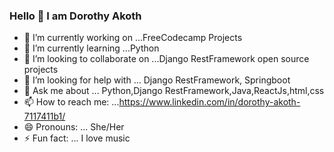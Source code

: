 ### Hello 👋 I am Dorothy Akoth





- 🔭 I’m currently working on ...FreeCodecamp Projects
- 🌱 I’m currently learning ...Python
- 👯 I’m looking to collaborate on ...Django RestFramework open source projects
- 🤔 I’m looking for help with ... Django RestFramework, Springboot
- 💬 Ask me about ... Python,Django RestFramework,Java,ReactJs,html,css
- 📫 How to reach me: ...https://www.linkedin.com/in/dorothy-akoth-7117411b1/
- 😄 Pronouns: ... She/Her
- ⚡ Fun fact: ... I love music
